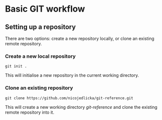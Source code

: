 # Basic GIT workflow

## Setting up a repository

There are two options: create a new repository locally, or clone an
existing remote repository.

### Create a new local repository

```
git init .
```
This will initialise a new repository in the current working directory.

### Clone an existing repository

```
git clone https://github.com/nicojedlicka/git-reference.git 
```
This will create a new working directory *git-reference* and clone the
existing remote repository into it.
